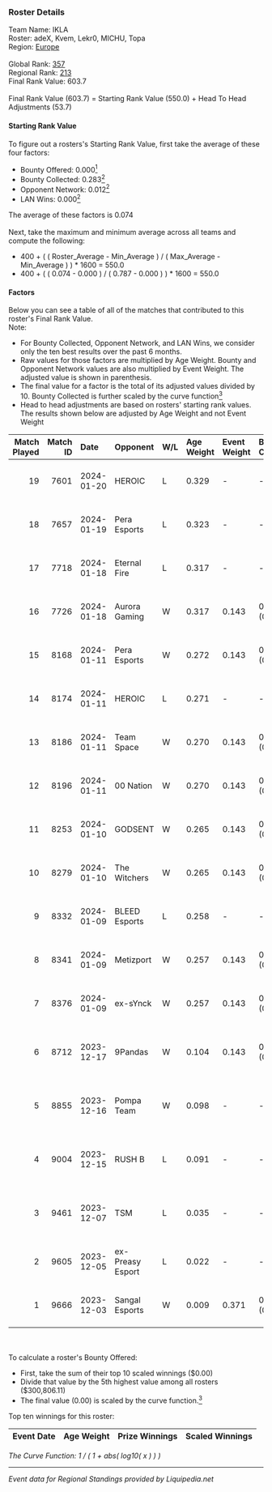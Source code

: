 ### Roster Details<br />
Team Name: IKLA<br />
Roster: adeX, Kvem, Lekr0, MICHU, Topa<br />
Region: [Europe]( ../standings_europe.md)<br />
<br />
Global Rank: [357](../standings_global.md)<br />
Regional Rank: [213]( ../standings_europe.md)<br />
Final Rank Value:  603.7<br />
<br />
Final Rank Value (603.7) = Starting Rank Value (550.0) + Head To Head Adjustments (53.7)<br />

#### Starting Rank Value<br />
To figure out a rosters's Starting Rank Value, first take the average of these four factors:<br />
- Bounty Offered: 0.000[<sup>1</sup>](#table2)
- Bounty Collected: 0.283[<sup>2</sup>](#table1)
- Opponent Network: 0.012[<sup>2</sup>](#table1)
- LAN Wins: 0.000[<sup>2</sup>](#table1)

The average of these factors is 0.074<br />
<br />
Next, take the maximum and minimum average across all teams and compute the following:<br />
- 400 + ( ( Roster_Average - Min_Average ) / ( Max_Average - Min_Average ) ) * 1600 = 550.0
- 400 + ( ( 0.074 - 0.000 ) / ( 0.787 - 0.000 ) ) * 1600 = 550.0


#### Factors<br />
Below you can see a table of all of the matches that contributed to this roster's Final Rank Value.<br />
Note:<br />

- For Bounty Collected, Opponent Network, and LAN Wins, we consider only the ten best results over the past 6 months.
- Raw values for those factors are multiplied by Age Weight. Bounty and Opponent Network values are also multiplied by Event Weight. The adjusted value is shown in parenthesis.
- The final value for a factor is the total of its adjusted values divided by 10. Bounty Collected is further scaled by the curve function[<sup>3</sup>](#curveFunction)
- Head to head adjustments are based on rosters' starting rank values. The results shown below are adjusted by Age Weight and not Event Weight
<span id="table1"></span><br />


| Match Played | Match ID | Date       | Opponent         | W/L | Age Weight | Event Weight | Bounty Collected | Opponent Network | LAN Wins  | H2H Adj. | Roster                                   |
| -: | -: | :- | :- | :- | :- | :- | :- | :- | :- | -: | :- |
|           19 |     7601 | 2024-01-20 | HEROIC           | L   | 0.329      | -            | -                | -                | -         |    -0.02 | adeX, Kvem, Lekr0, MICHU, Topa           |
|           18 |     7657 | 2024-01-19 | Pera Esports     | L   | 0.323      | -            | -                | -                | -         |    -1.48 | adeX, Kvem, Lekr0, MICHU, Topa           |
|           17 |     7718 | 2024-01-18 | Eternal Fire     | L   | 0.317      | -            | -                | -                | -         |    -0.01 | adeX, Kvem, Lekr0, MICHU, Topa           |
|           16 |     7726 | 2024-01-18 | Aurora Gaming    | W   | 0.317      | 0.143        | 0.492 (0.022)    | 0.573 (0.026)    | 0 (0.000) |     9.91 | adeX, Kvem, Lekr0, MICHU, Topa           |
|           15 |     8168 | 2024-01-11 | Pera Esports     | W   | 0.272      | 0.143        | 0.028 (0.001)    | 0.542 (0.021)    | 0 (0.000) |     7.42 | adeX, Kvem, Lekr0, MICHU, Topa           |
|           14 |     8174 | 2024-01-11 | HEROIC           | L   | 0.271      | -            | -                | -                | -         |    -0.01 | adeX, Kvem, Lekr0, MICHU, Topa           |
|           13 |     8186 | 2024-01-11 | Team Space       | W   | 0.270      | 0.143        | 0.009 (0.000)    | 0.457 (0.018)    | 0 (0.000) |     6.99 | adeX, Kvem, Lekr0, MICHU, Topa           |
|           12 |     8196 | 2024-01-11 | 00 Nation        | W   | 0.270      | 0.143        | 0.000 (0.000)    | 0.031 (0.001)    | 0 (0.000) |     3.30 | adeX, Kvem, Lekr0, MICHU, Topa           |
|           11 |     8253 | 2024-01-10 | GODSENT          | W   | 0.265      | 0.143        | 0.001 (0.000)    | 0.084 (0.003)    | 0 (0.000) |     5.17 | adeX, Kvem, Lekr0, MICHU, Topa           |
|           10 |     8279 | 2024-01-10 | The Witchers     | W   | 0.265      | 0.143        | 0.009 (0.000)    | 0.060 (0.002)    | 0 (0.000) |     5.82 | adeX, Kvem, Lekr0, MICHU, Topa           |
|            9 |     8332 | 2024-01-09 | BLEED Esports    | L   | 0.258      | -            | -                | -                | -         |    -0.16 | adeX, Kvem, Lekr0, MICHU, Topa           |
|            8 |     8341 | 2024-01-09 | Metizport        | W   | 0.257      | 0.143        | 0.088 (0.003)    | 0.698 (0.026)    | 0 (0.000) |     7.36 | adeX, Kvem, Lekr0, MICHU, Topa           |
|            7 |     8376 | 2024-01-09 | ex-sYnck         | W   | 0.257      | 0.143        | 0.000 (0.000)    | 0.255 (0.009)    | 0 (0.000) |     5.88 | adeX, Kvem, Lekr0, MICHU, Topa           |
|            6 |     8712 | 2023-12-17 | 9Pandas          | W   | 0.104      | 0.143        | 0.110 (0.002)    | 0.710 (0.011)    | 0 (0.000) |     3.19 | kensizor, Kvem, MICHU, s4ltovsk1yy, Topa |
|            5 |     8855 | 2023-12-16 | Pompa Team       | W   | 0.098      | -            | -                | -                | 0 (0.000) |     1.25 | kensizor, Kvem, MICHU, s4ltovsk1yy, Topa |
|            4 |     9004 | 2023-12-15 | RUSH B           | L   | 0.091      | -            | -                | -                | -         |    -0.67 | kensizor, Kvem, MICHU, s4ltovsk1yy, Topa |
|            3 |     9461 | 2023-12-07 | TSM              | L   | 0.035      | -            | -                | -                | -         |    -0.41 | forsyy, Kvem, Lekr0, MICHU, Topa         |
|            2 |     9605 | 2023-12-05 | ex-Preasy Esport | L   | 0.022      | -            | -                | -                | -         |    -0.08 | forsyy, Kvem, MICHU, Topa, VLDN          |
|            1 |     9666 | 2023-12-03 | Sangal Esports   | W   | 0.009      | 0.371        | 0.166 (0.001)    | 0.658 (0.002)    | -         |     0.27 | forsyy, Kvem, MICHU, Topa, VLDN          |

<br />
<span id="table2"></span><br />
To calculate a roster's Bounty Offered:<br />

- First, take the sum of their top 10 scaled winnings ($0.00)
- Divide that value by the 5th highest value among all rosters ($300,806.11)
- The final value (0.00) is scaled by the curve function.[<sup>3</sup>](#curveFunction)

Top ten winnings for this roster:<br />

| Event Date | Age Weight | Prize Winnings | Scaled Winnings |
| :- | -: | :- | :- |


<span id="curveFunction"></span>_The Curve Function: 1 / ( 1 + abs( log10( x ) ) )_<br />

---
_Event data for Regional Standings provided by Liquipedia.net_<br />
